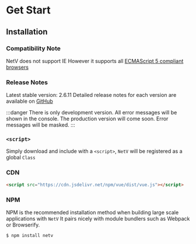 # Get Start

## Installation

### Compatibility Note

NetV does not support IE However it supports all [ECMAScript 5 compliant browsers](https://app.grammarly.com/docs/356175252)

### Release Notes

Latest stable version: 2.6.11
Detailed release notes for each version are available on [GitHub]()

:::danger
There is only development version. All error messages will be shown in the console.
The production version will come soon. Error messages will be masked.
:::

### `<script>`

Simply download and include with a `<script>`, `NetV` will be registered as a global `Class`

### CDN

```html
<script src="https://cdn.jsdelivr.net/npm/vue/dist/vue.js"></script>
```

### NPM

NPM is the recommended installation method when building large scale applications with `NetV`
It pairs nicely with module bundlers such as Webpack or Browserify.

```shell
$ npm install netv
```
